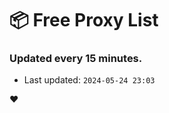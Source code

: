 # :package: Free Proxy List
### Updated every 15 minutes.

- Last updated: `2024-05-24 23:03`

:heart:
